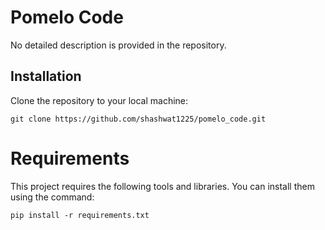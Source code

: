 # Pomelo Code

No detailed description is provided in the repository.

## Installation

Clone the repository to your local machine:

```
git clone https://github.com/shashwat1225/pomelo_code.git
```


# Requirements

This project requires the following tools and libraries. You can install them using the command:

```
pip install -r requirements.txt
```

